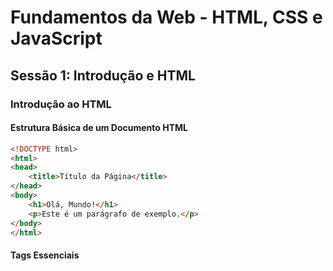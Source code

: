 # Fundamentos da Web - HTML, CSS e JavaScript

## Sessão 1: Introdução e HTML

### Introdução ao HTML

#### Estrutura Básica de um Documento HTML

~~~html
<!DOCTYPE html>
<html>
<head>
    <title>Título da Página</title>
</head>
<body>
    <h1>Olá, Mundo!</h1>
    <p>Este é um parágrafo de exemplo.</p>
</body>
</html>

~~~

#### Tags Essenciais
